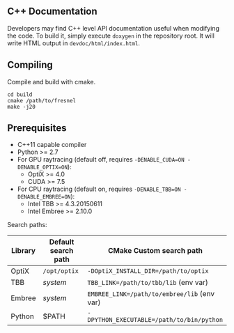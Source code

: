 ## C++ Documentation

Developers may find C++ level API documentation useful when modifying the code. To build it, simply execute
`doxygen` in the repository root. It will write HTML output in `devdoc/html/index.html`.

## Compiling

Compile and build with cmake.

```mkdir build
cd build
cmake /path/to/fresnel
make -j20
```

## Prerequisites

* C++11 capable compiler
* Python >= 2.7
* For GPU raytracing (default off, requires `-DENABLE_CUDA=ON -DENABLE_OPTIX=ON`):
    * OptiX >= 4.0
    * CUDA >= 7.5
* For CPU raytracing (default on, requires `-DENABLE_TBB=ON -DENABLE_EMBREE=ON`):
    * Intel TBB >= 4.3.20150611
    * Intel Embree >= 2.10.0

Search paths:

| Library | Default search path | CMake Custom search path |
| ------- | ------------------- | ------------------ |
| OptiX   | `/opt/optix`        | `-DOptiX_INSTALL_DIR=/path/to/optix` |
| TBB     | *system*            | `TBB_LINK=/path/to/tbb/lib` (env var) |
| Embree  | *system*            | `EMBREE_LINK=/path/to/embree/lib` (env var) |
| Python  | $PATH               | `-DPYTHON_EXECUTABLE=/path/to/bin/python` |
